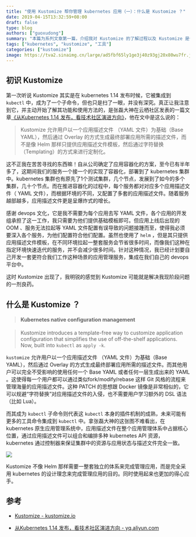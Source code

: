 ```yaml
---
title: "使用 Kustomize 帮你管理 kubernetes 应用（一）：什么是 Kustomize ？"
date: 2019-04-15T13:32:59+08:00
draft: false
type: blog
authors: ["guoxudong"]
summary: "本篇为系列文章第一篇，介绍我对 Kustomize 的了解过程以及 Kustomize 是什么，为什么它能解决我的燃眉之急。"
tags: ["kubernetes", "kustomize", "工具"]
categories: ["kustomize"]
image: https://tva2.sinaimg.cn/large/ad5fbf65ly1ge3j40z93gj20x80wu7fr.jpg
---
```

## 初识 Kustomize
第一次听说 Kustomize 其实是在 kubernetes 1.14 发布时候，它被集成到 ```kubectl``` 中，成为了一个子命令，但也只是扫了一眼，并没有深究。真正让我注意到它，并主动开始了解其功能和使用方法的，是张磊大神在云栖社区发表的一篇文章[《从Kubernetes 1.14 发布，看技术社区演进方向》](https://yq.aliyun.com/articles/697883)，他在文中是这么说的：

> Kustomize 允许用户以一个应用描述文件 （YAML 文件）为基础（Base YAML），然后通过 Overlay 的方式生成最终部署应用所需的描述文件，而不是像 Helm 那样只提供应用描述文件模板，然后通过字符替换（Templating）的方式来进行定制化。

这不正我在苦苦寻找的东西嘛！自从公司确定了应用容器化的方案，至今已有半年多了，这期间我们的服务一个接一个的实现了容器化，部署到了 kubernetes 集群中。kubernetes 集群也有原先了1个测试集群，几个节点，发展到了如今的多个集群，几十个节点。而在推进容器化的过程中，每个服务都对对应多个应用描述文件（ YAML 文件），而根据环境的不同，又配置了多套的应用描述文件。随着服务越部越多，应用描述文件更是呈爆炸式的增长。

感谢 devops 文化，它是我不需要为每个应用去写 YAML 文件，各个应用的开发组承担了这一工作，我只需要为他们提供基础模板即可。但应用上线后出现的 OOM 、服务无法拉起等 YAML 文件配置有误导致的问题接踵而至，使得我必须要深入各个服务，为他们配置符合他们配置。虽然也使用了 ```helm``` ，但是其只提供应用描述文件模板，在不同环境拉起一整套服务会节省很多时间，而像我们这种在指定环境快速迭代的服务，并不会减少很多时间。针对这种情况，我已经计划要自己开发一套更符合我们工作这种场景的应用管理服务，集成在我们自己的 devops 平台中。

这时 Kustomize 出现了，我明锐的感觉到 Kustomize 可能就是解决我现阶段问题的一剂良药。

## 什么是 Kustomize ？
> #### Kubernetes native configuration management

> Kustomize introduces a template-free way to customize application configuration that simplifies the use of off-the-shelf applications. Now, built into ```kubectl``` as ```apply -k```.

```kustomize```  允许用户以一个应用描述文件 （YAML 文件）为基础（Base YAML），然后通过 Overlay 的方式生成最终部署应用所需的描述文件。而其他用户可以完全不受影响的使用任何一个 Base YAML 或者任何一层生成出来的 YAML 。这使得每一个用户都可以通过类似fork/modify/rebase 这样 Git 风格的流程来管理海量的应用描述文件。这种 PATCH 的思想跟 Docker 镜像是非常相似的，它可以规避“字符替换”对应用描述文件的入侵，也不需要用户学习额外的 DSL 语法（比如 Lua）。

而其成为 ```kubectl``` 子命令则代表这 ```kubectl``` 本身的插件机制的成熟，未来可能有更多的工具命令集成到 ```kubectl``` 中。拿张磊大神的这张图不难看出，在 kubernetes 原生应用管理系统中，应用描述文件在整个应用管理体系中占据核心位置，通过应用描述文件可以组合和编排多种 kubernetes API 资源，kubernetes 通过控制器来保证集群中的资源与应用状态与描述文件完全一致。

![](http://tva2.sinaimg.cn/large/ad5fbf65gy1g23cqlrodkj21bq0r8znk.jpg)

Kustomize 不像 Helm 那样需要一整套独立的体系来完成管理应用，而是完全采用 kubernetes 的设计理念来完成管理应用的目的。同时使用起来也更加的得心应手。

## 参考
- [Kustomize - kustomize.io](https://kustomize.io/)
<!-- markdown-link-check-disable-next-line -->
- [从Kubernetes 1.14 发布，看技术社区演进方向 - yq.aliyun.com](https://yq.aliyun.com/articles/697883)